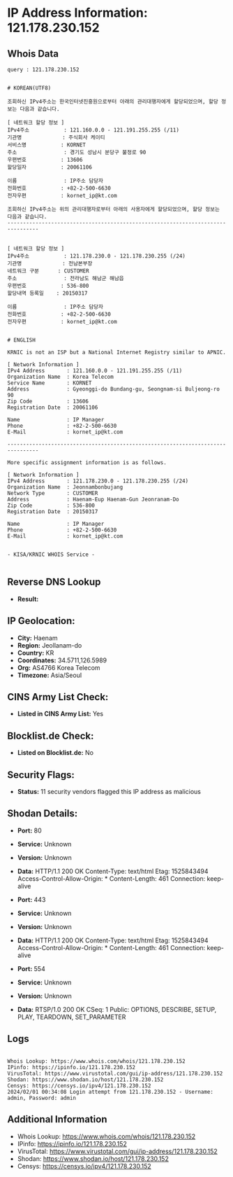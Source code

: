 # IP Address Information: 121.178.230.152

## Whois Data
```
query : 121.178.230.152


# KOREAN(UTF8)

조회하신 IPv4주소는 한국인터넷진흥원으로부터 아래의 관리대행자에게 할당되었으며, 할당 정보는 다음과 같습니다.

[ 네트워크 할당 정보 ]
IPv4주소           : 121.160.0.0 - 121.191.255.255 (/11)
기관명             : 주식회사 케이티
서비스명           : KORNET
주소               : 경기도 성남시 분당구 불정로 90
우편번호           : 13606
할당일자           : 20061106

이름               : IP주소 담당자
전화번호           : +82-2-500-6630
전자우편           : kornet_ip@kt.com

조회하신 IPv4주소는 위의 관리대행자로부터 아래의 사용자에게 할당되었으며, 할당 정보는 다음과 같습니다.
--------------------------------------------------------------------------------


[ 네트워크 할당 정보 ]
IPv4주소           : 121.178.230.0 - 121.178.230.255 (/24)
기관명             : 전남본부장
네트워크 구분      : CUSTOMER
주소               : 전라남도 해남군 해남읍
우편번호           : 536-800
할당내역 등록일    : 20150317

이름               : IP주소 담당자
전화번호           : +82-2-500-6630
전자우편           : kornet_ip@kt.com


# ENGLISH

KRNIC is not an ISP but a National Internet Registry similar to APNIC.

[ Network Information ]
IPv4 Address       : 121.160.0.0 - 121.191.255.255 (/11)
Organization Name  : Korea Telecom
Service Name       : KORNET
Address            : Gyeonggi-do Bundang-gu, Seongnam-si Buljeong-ro 90
Zip Code           : 13606
Registration Date  : 20061106

Name               : IP Manager
Phone              : +82-2-500-6630
E-Mail             : kornet_ip@kt.com

--------------------------------------------------------------------------------

More specific assignment information is as follows.

[ Network Information ]
IPv4 Address       : 121.178.230.0 - 121.178.230.255 (/24)
Organization Name  : Jeonnambonbujang
Network Type       : CUSTOMER
Address            : Haenam-Eup Haenam-Gun Jeonranam-Do
Zip Code           : 536-800
Registration Date  : 20150317

Name               : IP Manager
Phone              : +82-2-500-6630
E-Mail             : kornet_ip@kt.com


- KISA/KRNIC WHOIS Service -


```
## Reverse DNS Lookup
- **Result:** 

## IP Geolocation:
- **City:** Haenam
- **Region:** Jeollanam-do
- **Country:** KR
- **Coordinates:** 34.5711,126.5989
- **Org:** AS4766 Korea Telecom
- **Timezone:** Asia/Seoul

## CINS Army List Check:
- **Listed in CINS Army List:** 
Yes

## Blocklist.de Check:
- **Listed on Blocklist.de:** 
No

## Security Flags:
- **Status:** 11 security vendors flagged this IP address as malicious

## Shodan Details:
- **Port:** 80
- **Service:** Unknown
- **Version:** Unknown
- **Data:** HTTP/1.1 200 OK
Content-Type: text/html
Etag: 1525843494
Access-Control-Allow-Origin: *
Content-Length: 461
Connection: keep-alive



- **Port:** 443
- **Service:** Unknown
- **Version:** Unknown
- **Data:** HTTP/1.1 200 OK
Content-Type: text/html
Etag: 1525843494
Access-Control-Allow-Origin: *
Content-Length: 461
Connection: keep-alive



- **Port:** 554
- **Service:** Unknown
- **Version:** Unknown
- **Data:** RTSP/1.0 200 OK
CSeq: 1
Public: OPTIONS, DESCRIBE, SETUP, PLAY, TEARDOWN, SET_PARAMETER



## Logs
```

Whois Lookup: https://www.whois.com/whois/121.178.230.152
IPinfo: https://ipinfo.io/121.178.230.152
VirusTotal: https://www.virustotal.com/gui/ip-address/121.178.230.152
Shodan: https://www.shodan.io/host/121.178.230.152
Censys: https://censys.io/ipv4/121.178.230.152
2024/02/01 00:34:08 Login attempt from 121.178.230.152 - Username: admin, Password: admin

```
## Additional Information
- Whois Lookup: https://www.whois.com/whois/121.178.230.152
- IPinfo: https://ipinfo.io/121.178.230.152
- VirusTotal: https://www.virustotal.com/gui/ip-address/121.178.230.152
- Shodan: https://www.shodan.io/host/121.178.230.152
- Censys: https://censys.io/ipv4/121.178.230.152

